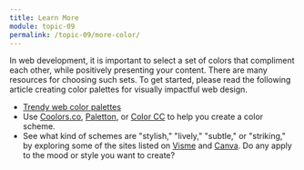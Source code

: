 ```yaml
---
title: Learn More
module: topic-09
permalink: /topic-09/more-color/
---
```


<div class="divider-heading"></div>

In web development, it is important to select a set of colors that compliment each other, while positively presenting your content. There are many resources for choosing such sets. To get started, please read the following article creating color palettes for visually impactful web design.

- <a href="http://www.awwwards.com/trendy-web-color-palettes-and-material-design-color-schemes-tools.html" target="_new">Trendy web color palettes</a>
- Use <a href="https://coolors.co/app" target="_new">Coolors.co</a>, <a href="http://paletton.com/" target="_new">Paletton</a>, or <a href="https://color.adobe.com/create/color-wheel/" target="_new">Color CC</a> to help you create a color scheme.
- See what kind of schemes are "stylish," "lively," "subtle," or "striking," by exploring some of the sites listed on <a href="http://blog.visme.co/website-color-schemes/" target="_new">Visme</a> and <a href="https://designschool.canva.com/blog/website-color-schemes/" target="_new">Canva</a>. Do any apply to the mood or style you want to create?
